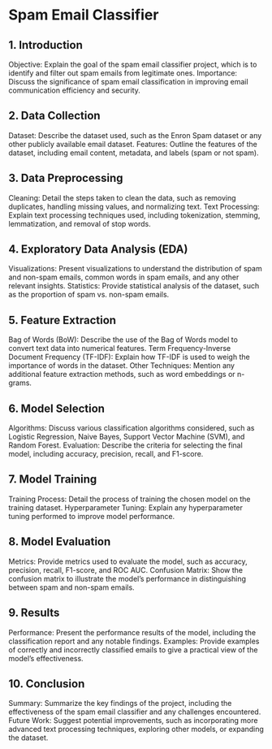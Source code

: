 
# **Spam Email Classifier**
## 1. Introduction
Objective: Explain the goal of the spam email classifier project, which is to identify and filter out spam emails from legitimate ones.
Importance: Discuss the significance of spam email classification in improving email communication efficiency and security.






## 2. Data Collection
Dataset: Describe the dataset used, such as the Enron Spam dataset or any other publicly available email dataset.
Features: Outline the features of the dataset, including email content, metadata, and labels (spam or not spam).


## 3. Data Preprocessing
Cleaning: Detail the steps taken to clean the data, such as removing duplicates, handling missing values, and normalizing text.
Text Processing: Explain text processing techniques used, including tokenization, stemming, lemmatization, and removal of stop words.

## 4. Exploratory Data Analysis (EDA)
Visualizations: Present visualizations to understand the distribution of spam and non-spam emails, common words in spam emails, and any other relevant insights.
Statistics: Provide statistical analysis of the dataset, such as the proportion of spam vs. non-spam emails.
## 5. Feature Extraction
Bag of Words (BoW): Describe the use of the Bag of Words model to convert text data into numerical features.
Term Frequency-Inverse Document Frequency (TF-IDF): Explain how TF-IDF is used to weigh the importance of words in the dataset.
Other Techniques: Mention any additional feature extraction methods, such as word embeddings or n-grams.

## 6. Model Selection
Algorithms: Discuss various classification algorithms considered, such as Logistic Regression, Naive Bayes, Support Vector Machine (SVM), and Random Forest.
Evaluation: Describe the criteria for selecting the final model, including accuracy, precision, recall, and F1-score.

## 7. Model Training
Training Process: Detail the process of training the chosen model on the training dataset.
Hyperparameter Tuning: Explain any hyperparameter tuning performed to improve model performance.


## 8. Model Evaluation
Metrics: Provide metrics used to evaluate the model, such as accuracy, precision, recall, F1-score, and ROC AUC.
Confusion Matrix: Show the confusion matrix to illustrate the model’s performance in distinguishing between spam and non-spam emails.


## 9.  Results
Performance: Present the performance results of the model, including the classification report and any notable findings.
Examples: Provide examples of correctly and incorrectly classified emails to give a practical view of the model’s effectiveness.


## 10. Conclusion
Summary: Summarize the key findings of the project, including the effectiveness of the spam email classifier and any challenges encountered.
Future Work: Suggest potential improvements, such as incorporating more advanced text processing techniques, exploring other models, or expanding the dataset.
